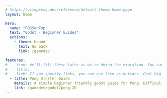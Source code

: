 ```yaml
---
# https://vitepress.dev/reference/default-theme-home-page
layout: home

hero:
  name: "FOSSonTop"
  text: "Godot - Beginner Guides"
  actions:
    - theme: brand
      text: Go back
      link: /gamedev

features:
#  - icon: We'll fill these later as we're doing the migration. You can copypaste google fonts svg file contents here and it will work
#    title: 
#    link: If you specify links, you can use them as buttons. Cool big buttons
  - title: Pong Starter Guide
    details: A simple beginner friendly godot guide for Pong. Difficulty - ★★☆☆☆ (2/5 Stars) 
    link: /gamedev/godot/pong-2D
---
```


